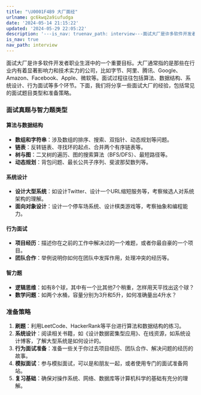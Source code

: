 ```yaml
---
title: "\U0001F4B9 大厂面经"
urlname: gc6kwq2a9iufudga
date: '2024-05-14 21:15:22'
updated: '2024-05-29 22:05:22'
description: '---is_nav: truenav_path: interview---面试大厂是许多软件开发者职业生涯中的一个重要目标。大厂通常指的是那些在行业内有着显著影响力和技术实力的公司，比如字节、阿里、腾讯、Google、Amazon、Facebook、Apple、微软等。面试过程往往包括算法、数...'
is_nav: true
nav_path: interview
---
```

面试大厂是许多软件开发者职业生涯中的一个重要目标。大厂通常指的是那些在行业内有着显著影响力和技术实力的公司，比如字节、阿里、腾讯、Google、Amazon、Facebook、Apple、微软等。面试过程往往包括算法、数据结构、系统设计、行为面试等多个环节。下面，我们将分享一些面试大厂的经验，包括常见的面试题目类型和准备策略。

### 面试真题与智力题类型

#### 算法与数据结构

- **数组和字符串**：涉及数组的排序、搜索、双指针、动态规划等问题。
- **链表**：反转链表、寻找环的起点、合并两个有序链表等。
- **树与图**：二叉树的遍历、图的搜索算法（BFS/DFS）、最短路径等。
- **动态规划**：背包问题、最长公共子序列、斐波那契数列等。

#### 系统设计

- **设计大型系统**：如设计Twitter、设计一个URL缩短服务等，考察候选人对系统架构的理解。
- **面向对象设计**：设计一个停车场系统、设计棋类游戏等，考察抽象和编程能力。

#### 行为面试

- **项目经历**：描述你在之前的工作中解决过的一个难题，或者你最自豪的一个项目。
- **团队合作**：举例说明你如何在团队中发挥作用，处理冲突的经历等。

#### 智力题

- **逻辑思维**：如有8个球，其中有一个比其他7个稍重，怎样用天平找出这个球？
- **数学问题**：如两个水桶，容量分别为3升和5升，如何准确量出4升水？

### 准备策略

1. **刷题**：利用LeetCode、HackerRank等平台进行算法和数据结构的练习。
2. **系统设计**：阅读相关书籍，如《设计数据密集型应用》、在线资源，如系统设计博客，了解大型系统是如何设计的。
3. **行为面试准备**：准备一些关于你过去项目经历、团队合作、解决问题的经历的故事。
4. **模拟面试**：参与模拟面试，可以是和朋友一起，或者使用专门的面试准备网站。
5. **复习基础**：确保对操作系统、网络、数据库等计算机科学的基础有充分的理解。

